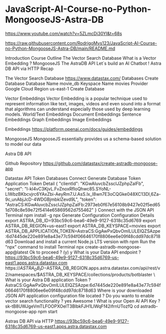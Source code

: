 # JavaScript-AI-Course-no-Python-MongooseJS-Astra-DB

https://www.youtube.com/watch?v=5ZLmcDi30YI&t=68s 

https://raw.githubusercontent.com/RodrigoMvs123/JavaScript-AI-Course-no-Python-MongooseJS-Astra-DB/main/README.md

Introduction
Course Outline
The Vector Search Database
What is a Vector Embedding ?
MongooseJS
The AstraDB API
Let´s build an AI Chatbot !
Astra DB API via HTTP
Recap

The Vector Search Database
https://www.datastax.com/ 
Databases
Create Database
Database Name
movie_db
Keyspace Name
movies
Provider
Google Cloud
Region
us-east-1
Create Database

Vector Embeddings
Vector Embedding is a popular technique used to represent information like text, images, videos and even sound into a format that algorithms can understand especially those used by deep learning models.
World/Text Embeddings
Document Embeddings
Sentence Embeddings
Graph Embeddings
Image Embeddings

Embeddings
https://platform.openai.com/docs/guides/embeddings 

MongooseJS
MongooseJS essentially provides us a schema-based solution to model our data 

Astra DB API

Github Repository 
https://github.com/datastax/create-astradb-mongoose-app 

Datastax API Token 
Databases
Connect
Generate Database Token 
Application Token Detail
{
  "clientId": "KGwAluvcbZsscIJZphpZalFb",
  "secret": "I-kl4vC3KjvL.FvZnoxRfIoQhwc85.SYoNL-LIWbzBKbcvjrc6YAxZbi-AeyRm7.U.AsS.lx_I8wn7E3oCQGke048XC13Dl,6Za-9c,unAbjJcD-4WDGBjmbklZevd9L",
  "token": "AstraCS:KGwAluvcbZsscIJZphpZalFb:2973eb0f67e56108b9427e02f5ed651d708c8e59e72f5414e65869562d755462"
} 
Connect with the JSON API 
Terminal
npm install -g npx
Generate Configuration 
Configuration Details
export ASTRA_DB_ID=93bc59c6-bea6-49e9-9127-6318c35d6769
export ASTRA_DB_REGION=us-east1
export ASTRA_DB_KEYSPACE=movies
export ASTRA_DB_APPLICATION_TOKEN=AstraCS:GgAwPxQbvOmILULEIQZSAzpe:6d7445de220e891e8a43e77c594f06646170f8806ee6e09f48cdd97dc8718d63
Download and install a current Node.js LTS version with npm
Run the “npx” command to install
Terminal
npx create-astradb-mongoose-app@latest
Ok to proceed ? (y) y 
What is  your Data API endpoint ? 
https://93bc59c6-bea6-49e9-9127-6318c35d6769-us-east1.apps.astra.datastax.com
https://$ASTRA_DB_ID-$ASTRA_DB_REGION.apps.astra.datastax.com/api/rest/v2/namespaces/$ASTRA_DB_KEYSPACE/collections/products/botblaster \ 
What is your Astra DB application Token ? 
AstraCS:GgAwPxQbvOmILULEIQZSAzpe:6d7445de220e891e8a43e77c594f06646170f8806ee6e09f48cdd97dc8718d63
Where is your downloaded JSON API application configuration file located ?
Do you wanto to enable vector search functionality ? yes
Awesome ! What is your Open AI API Key ? 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
cd astradb-mongoose-app
npm start

Astras DB API via HTTP
https://93bc59c6-bea6-49e9-9127-6318c35d6769-us-east1.apps.astra.datastax.com







